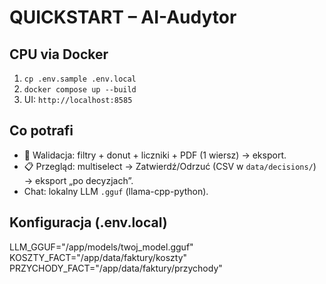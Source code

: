 # QUICKSTART – AI-Audytor

## CPU via Docker
1) `cp .env.sample .env.local`
2) `docker compose up --build`
3) UI: `http://localhost:8585`

## Co potrafi
- 🧾 Walidacja: filtry + donut + liczniki + PDF (1 wiersz) → eksport.
- 📋 Przegląd: multiselect → Zatwierdź/Odrzuć (CSV w `data/decisions/`) → eksport „po decyzjach”.
- Chat: lokalny LLM `.gguf` (llama-cpp-python).

## Konfiguracja (.env.local)

LLM_GGUF="/app/models/twoj_model.gguf"
KOSZTY_FACT="/app/data/faktury/koszty"
PRZYCHODY_FACT="/app/data/faktury/przychody"
